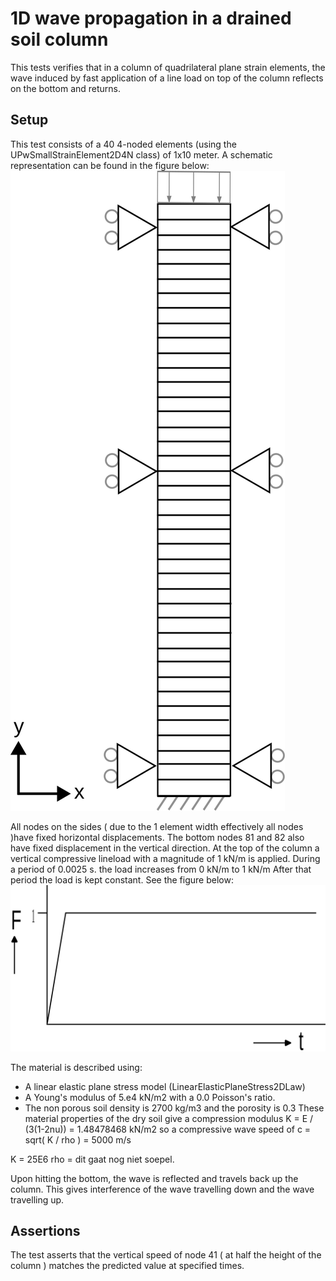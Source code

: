 # 1D wave propagation in a drained soil column

This tests verifies that in a column of quadrilateral plane strain elements, the wave induced by fast application of a line load on top of the column reflects on the bottom and returns.

## Setup

This test consists of a 40 4-noded elements (using the UPwSmallStrainElement2D4N class) of 1x10 meter. A
schematic representation can be found in the figure below:
![MeshStructure](MeshStructure.svg)

All nodes on the sides ( due to the 1 element width effectively all nodes )have fixed horizontal displacements. The bottom nodes 81 and 82 also have fixed displacement in the vertical
direction. At the top of the column a vertical compressive lineload with a magnitude of 1 kN/m is applied. During a period of 0.0025 s. the load increases from 0 kN/m to 1 kN/m After that period the load is kept constant. See the figure below:
![LoadIncrease](LoadIncrease.svg)

The material is described using:
-   A linear elastic plane stress model (LinearElasticPlaneStress2DLaw)
-   A Young's modulus of 5.e4 kN/m2 with a 0.0 Poisson's ratio.
-   The non porous soil density is 2700 kg/m3 and the porosity is 0.3
These material properties of the dry soil give a compression modulus K = E / (3(1-2nu)) = 1.48478468 kN/m2 so a compressive wave speed of c = sqrt( K / rho ) = 5000 m/s

K = 25E6 rho = dit gaat nog niet soepel.

Upon hitting the bottom, the wave is reflected and travels back up the column. This gives interference of the wave travelling down and the wave travelling up.


## Assertions

The test asserts that the vertical speed of node 41 ( at half the height of the column ) matches the predicted value at specified times.
